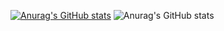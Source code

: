 [![Anurag's GitHub stats](https://github-readme-stats.vercel.app/api?username=ArthurSous4)](https://github.com/ArthurSous4/github-readme-stats)
![Anurag's GitHub stats](https://github-readme-stats.vercel.app/api?username=ArthurSous4&show_icons=true&theme=onedark)
